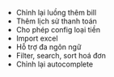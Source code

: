 - Chỉnh lại luồng thêm bill
- Thêm lịch sử thanh toán
- Cho phép config loại tiền
- Import excel
- Hỗ trợ đa ngôn ngữ
- Filter, search, sort hoá đơn
- Chỉnh lại autocomplete
